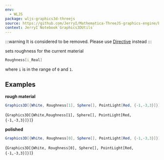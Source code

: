 ```yaml
---
env:
  - WLJS
package: wljs-graphics3d-threejs
source: https://github.com/JerryI/Mathematica-ThreeJS-graphics-engine/blob/dev/src/kernel.js
context: JerryI`Notebook`Graphics3DUtils`
---
```

:::warning
It is considered to be removed. Please use [Directive](frontend/Reference/Graphics3D/Directive.md) instead
:::

sets roughness for the current material

```mathematica
Roughness[i_Real]
```

where `i` is in the range of `0` and `1`. 

## Examples

__rough material__
```mathematica
Graphics3D[{White, Roughness[1], Sphere[], PointLight[Red, {-1,-3,3}]}]
```

<Wl >{`Graphics3D[{White,Roughness[1], Sphere[], PointLight[Red, {-1,-3,3}]}]`}</Wl>

__polished__
```mathematica
Graphics3D[{White, Roughness[0], Sphere[], PointLight[Red, {-1,-3,3}]}]
```

<Wl >{`Graphics3D[{White, Roughness[0], Sphere[], PointLight[Red, {-1,-3,3}]}]`}</Wl>

